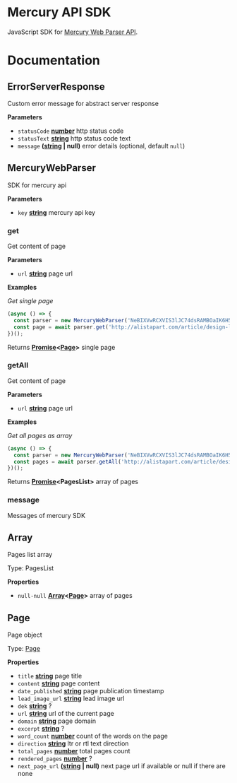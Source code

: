 # Mercury API SDK

JavaScript SDK for [Mercury Web Parser API](https://mercury.postlight.com/web-parser/).

# Documentation

<!-- Generated by documentation.js. Update this documentation by updating the source code. -->

## ErrorServerResponse

Custom error message for abstract server response

**Parameters**

-   `statusCode` **[number](https://developer.mozilla.org/en-US/docs/Web/JavaScript/Reference/Global_Objects/Number)** http status code
-   `statusText` **[string](https://developer.mozilla.org/en-US/docs/Web/JavaScript/Reference/Global_Objects/String)** http status code text
-   `message` **([string](https://developer.mozilla.org/en-US/docs/Web/JavaScript/Reference/Global_Objects/String) | null)** error details (optional, default `null`)

## MercuryWebParser

SDK for mercury api

**Parameters**

-   `key` **[string](https://developer.mozilla.org/en-US/docs/Web/JavaScript/Reference/Global_Objects/String)** mercury api key

### get

Get content of page

**Parameters**

-   `url` **[string](https://developer.mozilla.org/en-US/docs/Web/JavaScript/Reference/Global_Objects/String)** page url

**Examples**

_Get single page_

```javascript
(async () => {
  const parser = new MercuryWebParser('NeBIXVwRCXVIS3lJC74dsRAMBOaIK6H5EEkFudvs');
  const page = await parser.get('http://alistapart.com/article/design-like-a-teacher');
})();
```

Returns **[Promise](https://developer.mozilla.org/en-US/docs/Web/JavaScript/Reference/Global_Objects/Promise)&lt;[Page](#page)>** single page

### getAll

Get content of page

**Parameters**

-   `url` **[string](https://developer.mozilla.org/en-US/docs/Web/JavaScript/Reference/Global_Objects/String)** page url

**Examples**

_Get all pages as array_

```javascript
(async () => {
  const parser = new MercuryWebParser('NeBIXVwRCXVIS3lJC74dsRAMBOaIK6H5EEkFudvs');
  const pages = await parser.getAll('http://alistapart.com/article/design-like-a-teacher');
})();
```

Returns **[Promise](https://developer.mozilla.org/en-US/docs/Web/JavaScript/Reference/Global_Objects/Promise)&lt;PagesList>** array of pages

### message

Messages of mercury SDK

## Array

Pages list array

Type: PagesList

**Properties**

-   `null-null` **[Array](#array)&lt;[Page](#page)>** array of pages

## Page

Page object

Type: [Page](#page)

**Properties**

-   `title` **[string](https://developer.mozilla.org/en-US/docs/Web/JavaScript/Reference/Global_Objects/String)** page title
-   `content` **[string](https://developer.mozilla.org/en-US/docs/Web/JavaScript/Reference/Global_Objects/String)** page content
-   `date_published` **[string](https://developer.mozilla.org/en-US/docs/Web/JavaScript/Reference/Global_Objects/String)** page publication timestamp
-   `lead_image_url` **[string](https://developer.mozilla.org/en-US/docs/Web/JavaScript/Reference/Global_Objects/String)** lead image url
-   `dek` **[string](https://developer.mozilla.org/en-US/docs/Web/JavaScript/Reference/Global_Objects/String)** ?
-   `url` **[string](https://developer.mozilla.org/en-US/docs/Web/JavaScript/Reference/Global_Objects/String)** url of the current page
-   `domain` **[string](https://developer.mozilla.org/en-US/docs/Web/JavaScript/Reference/Global_Objects/String)** page domain
-   `excerpt` **[string](https://developer.mozilla.org/en-US/docs/Web/JavaScript/Reference/Global_Objects/String)** ?
-   `word_count` **[number](https://developer.mozilla.org/en-US/docs/Web/JavaScript/Reference/Global_Objects/Number)** count of the words on the page
-   `direction` **[string](https://developer.mozilla.org/en-US/docs/Web/JavaScript/Reference/Global_Objects/String)** ltr or rtl text direction
-   `total_pages` **[number](https://developer.mozilla.org/en-US/docs/Web/JavaScript/Reference/Global_Objects/Number)** total pages count
-   `rendered_pages` **[number](https://developer.mozilla.org/en-US/docs/Web/JavaScript/Reference/Global_Objects/Number)** ?
-   `next_page_url` **([string](https://developer.mozilla.org/en-US/docs/Web/JavaScript/Reference/Global_Objects/String) | null)** next page url if available or null if there are none
